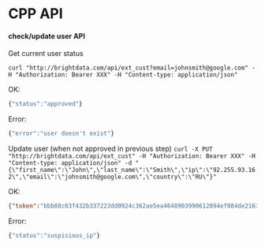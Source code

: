 # CPP API

#### check/update user API
Get current user status

`curl "http://brightdata.com/api/ext_cust?email=johnsmith@google.com" -H "Authorization: Bearer XXX" -H "Content-type: application/json"`

OK:
```js
{"status":"approved"}
```

Error:
```js
{"error":"user doesn't exist"}
```

Update user (when not approved in previous step)
`curl -X PUT "http://brightdata.com/api/ext_cust" -H "Authorization: Bearer XXX" -H "Content-type: application/json" -d "{\"first_name\":\"John\",\"last_name\":\"Smith\",\"ip\":\"92.255.93.162\",\"email\":\"johnsmith@google.com\",\"country\":\"RU\"}"`

OK:
```json
{"token":"bbb88c03f432b337223dd0924c362ae5ea4648903990612894ef084de216367a"}
```

Error:
```js
{"status":"suspisious_ip"}
```
